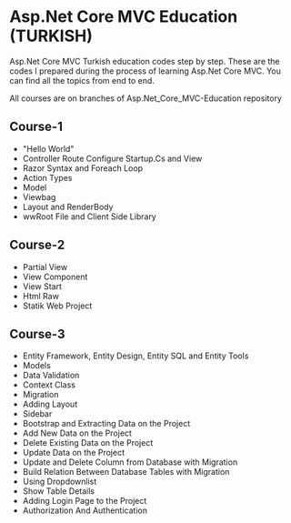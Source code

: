 # Asp.Net Core MVC Education (TURKISH)
Asp.Net Core MVC Turkish education codes step by step. These are the codes I prepared during the process of learning Asp.Net Core MVC. You can find all the topics from end to end.

All courses are on branches of Asp.Net_Core_MVC-Education repository

## Course-1
- "Hello World"
- Controller Route Configure Startup.Cs and View
- Razor Syntax and Foreach Loop
- Action Types
- Model
- Viewbag
- Layout and RenderBody
- wwRoot File and Client Side Library

## Course-2
- Partial View
- View Component
- View Start
- Html Raw
- Statik Web Project

## Course-3
- Entity Framework, Entity Design, Entity SQL and Entity Tools
- Models
- Data Validation
- Context Class
- Migration
- Adding Layout
- Sidebar
- Bootstrap and Extracting Data on the Project
- Add New Data on the Project
- Delete Existing Data on the Project
- Update Data on the Project
- Update and Delete Column from Database with Migration
- Build Relation Between Database Tables with Migration
- Using Dropdownlist
- Show Table Details
- Adding Login Page to the Project
- Authorization And Authentication
